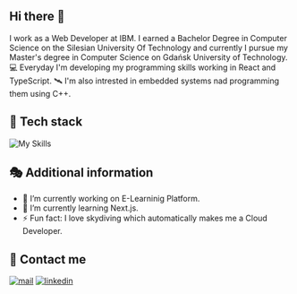 ## Hi there 👋
I work as a Web Developer at IBM. I earned a Bachelor Degree in Computer Science on the Silesian University Of Technology and currently I pursue my Master's degree in Computer Science on Gdańsk University of Technology. 💻 Everyday I'm developing my programming skills working in React and TypeScript. 🛰 I'm also intrested in embedded systems nad programming them using C++.

## 🧬 Tech stack
![My Skills](https://skillicons.dev/icons?i=react,nextjs,js,ts,html,css,sass,postgres,sequelize,nodejs,vscode,visualstudio,docker,git,github,c,cpp,arduino&perline=9)

## 🎭 Additional information
- 🔭 I’m currently working on E-Learninig Platform.
- 🌱 I’m currently learning Next.js.
- ⚡ Fun fact: I love skydiving which automatically makes me a Cloud Developer.

## 📲 Contact me
[![mail](https://img.shields.io/badge/Mail-005FF9?logo=maildotru&logoColor=fff&style=for-the-badge)](mailto:michal.pawlowski@ibm.com)
[![linkedin](https://img.shields.io/badge/linkedin-%230077B5.svg?&style=for-the-badge&logo=linkedin&logoColor=white)](https://www.linkedin.com/in/m-pawlowski/)
